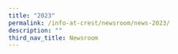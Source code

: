 ```yaml
---
title: "2023"
permalink: /info-at-crest/newsroom/news-2023/
description: ""
third_nav_title: Newsroom
---
```

